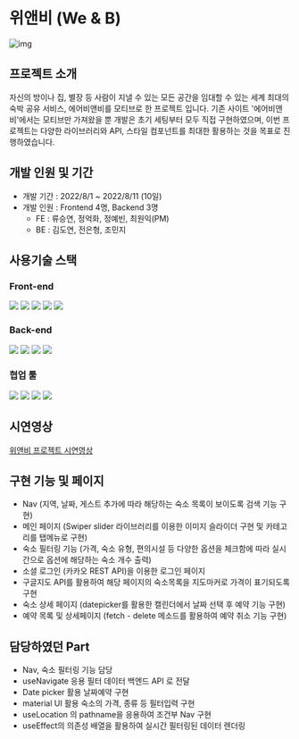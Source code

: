 # 위앤비 (We & B)
![img](https://user-images.githubusercontent.com/106301980/189577814-b2496dcf-9b0c-4890-afd5-2c4a238abff5.gif)

## 프로젝트 소개
자신의 방이나 집, 별장 등 사람이 지낼 수 있는 모든 공간을 임대할 수 있는 세계 최대의 숙박 공유 서비스, 에어비앤비를 모티브로 한 프로젝트 입니다.
기존 사이트 '에어비앤비'에서는 모티브만 가져왔을 뿐 개발은 초기 세팅부터 모두 직접 구현하였으며,
이번 프로젝트는 다양한 라이브러리와 API, 스타일 컴포넌트를 최대한 활용하는 것을 목표로 진행하였습니다.

## 개발 인원 및 기간
* 개발 기간 : 2022/8/1 ~ 2022/8/11 (10일)
* 개발 인원 : Frontend 4명, Backend 3명
  * FE : 류승연, 정억화, 정예빈, 최원익(PM)
  * BE : 김도연, 전은형, 조민지

## 사용기술 스택
### Front-end
<img src="https://img.shields.io/badge/HTML5-E34F26?style=flat-square&logo=HTML5&logoColor=white"/> <img src="https://img.shields.io/badge/JavaScript-F7DF1E?style=flat-square&logo=JavaScript&logoColor=white"/> <img src="https://img.shields.io/badge/React-61DAFB?style=flat-square&logo=React&logoColor=white"/> <img src="https://img.shields.io/badge/React Router-CA4245?style=flat-square&logo=React-Router&logoColor=white"/> <img src="https://img.shields.io/badge/styled components-DB7093?style=flat-square&logo=styled-components&logoColor=white"/> 

### Back-end
<img src="https://img.shields.io/badge/Python-3776AB?style=flat-square&logo=Python&logoColor=white"/> <img src="https://img.shields.io/badge/Django-092E20?style=flat-square&logo=Django&logoColor=white"/> <img src="https://img.shields.io/badge/MySQL-4479A1?style=flat-square&logo=MySQL&logoColor=white"/> <img src="https://img.shields.io/badge/Postman-FF6C37?style=flat-square&logo=Postman&logoColor=white"/>

### 협업 툴
<img src="https://img.shields.io/badge/slack-4A154B?style=flat-square&logo=slack&logoColor=white"/> <img src="https://img.shields.io/badge/Github-181717?style=flat-square&logo=Github&logoColor=white"/> <img src="https://img.shields.io/badge/trello-0052CC?style=flat-square&logo=trello&logoColor=white"/> <img src="https://img.shields.io/badge/notion-000000?style=flat-square&logo=notion&logoColor=white"/>

## 시연영상
[위앤비 프로젝트 시연영상](https://www.youtube.com/watch?v=btDS154C5yg)

## 구현 기능 및 페이지
* Nav (지역, 날짜, 게스트 추가에 따라 해당하는 숙소 목록이 보이도록 검색 기능 구현)
* 메인 페이지 (Swiper slider 라이브러리를 이용한 이미지 슬라이더 구현 및 카테고리를 탭메뉴로 구현)
* 숙소 필터링 기능 (가격, 숙소 유형, 편의시설 등 다양한 옵션을 체크함에 따라 실시간으로 옵션에 해당하는 숙소 개수 출력)
* 소셜 로그인 (카카오 REST API)을 이용한 로그인 페이지
* 구글지도 API를 활용하여 해당 페이지의 숙소목록을 지도마커로 가격이 표기되도록 구현
* 숙소 상세 페이지 (datepicker를 활용한 캘린더에서 날짜 선택 후 예약 기능 구현)
* 예약 목록 및 상세페이지 (fetch - delete 메소드를 활용하여 예약 취소 기능 구현)

## 담당하였던 Part
* Nav, 숙소 필터링 기능 담당
* useNavigate 응용 필터 데이터 백엔드 API 로 전달
* Date picker 활용 날짜예약 구현
* material UI 활용 숙소의 가격, 종류 등 필터입력 구현
* useLocation 의 pathname을 응용하여 조건부 Nav 구현
* useEffect의 의존성 배열을 활용하여 실시간 필터링된 데이터 렌더링


